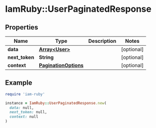 # IamRuby::UserPaginatedResponse

## Properties

| Name | Type | Description | Notes |
| ---- | ---- | ----------- | ----- |
| **data** | [**Array&lt;User&gt;**](User.md) |  | [optional] |
| **next_token** | **String** |  | [optional] |
| **context** | [**PaginationOptions**](PaginationOptions.md) |  | [optional] |

## Example

```ruby
require 'iam-ruby'

instance = IamRuby::UserPaginatedResponse.new(
  data: null,
  next_token: null,
  context: null
)
```

